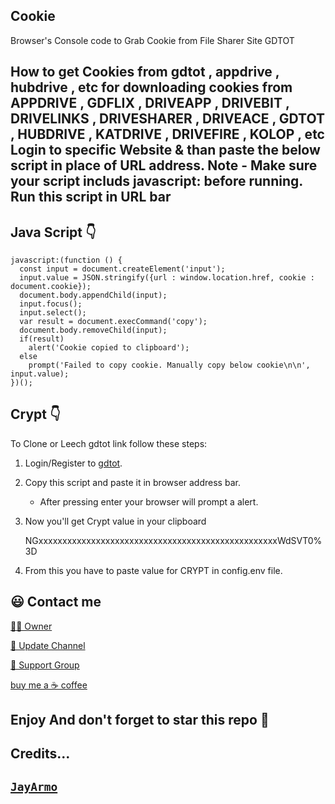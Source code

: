 ## Cookie
Browser's Console code to Grab Cookie from File Sharer Site GDTOT


## How to get Cookies from gdtot , appdrive , hubdrive , etc for downloading cookies from  APPDRIVE , GDFLIX , DRIVEAPP , DRIVEBIT , DRIVELINKS , DRIVESHARER , DRIVEACE , GDTOT , HUBDRIVE , KATDRIVE , DRIVEFIRE , KOLOP , etc   Login to specific Website & than paste the below script in place of URL address. Note - Make sure your script includs javascript: before running. Run this script in URL bar


## Java Script 👇
```
javascript:(function () {
  const input = document.createElement('input');
  input.value = JSON.stringify({url : window.location.href, cookie : document.cookie});
  document.body.appendChild(input);
  input.focus();
  input.select();
  var result = document.execCommand('copy');
  document.body.removeChild(input);
  if(result)
    alert('Cookie copied to clipboard');
  else
    prompt('Failed to copy cookie. Manually copy below cookie\n\n', input.value);
})();
```


## Crypt 👇
To Clone or Leech gdtot link follow these steps:
1. Login/Register to [gdtot](https://new1.gdtot.sbs).
2. Copy this script and paste it in browser address bar.
   - After pressing enter your browser will prompt a alert.

3. Now you'll get Crypt value in your clipboard
   
   NGxxxxxxxxxxxxxxxxxxxxxxxxxxxxxxxxxxxxxxxxxxxxxxxxxxWdSVT0%3D
   
4. From this you have to paste value for CRYPT in config.env file.


## 😃 Contact me
[🧑‍💻 Owner](https://telegram.me/JayArmo)

[📢 Update Channel](https://telegram.me/Jay_Bots)

[💬 Support Group](https://telegram.me/Jay_Bots_Support)

[buy me a ☕ coffee](https://www.buymeacoffee.com/jayarmo)


## Enjoy And don't forget to star this repo 🙂


## Credits...
[`JayArmo`](https://github.com/JayArmo)
-----

